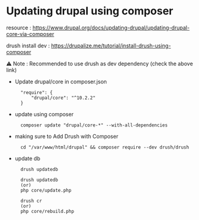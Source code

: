 # Updating drupal using composer


resource : https://www.drupal.org/docs/updating-drupal/updating-drupal-core-via-composer

drush install dev : https://drupalize.me/tutorial/install-drush-using-composer

⚠️ Note : Recommended to use drush as dev dependency (check the above link)

- Update drupal/core in composer.json

        "require": {
            "drupal/core": "^10.2.2"
        }

- update using composer 
  
        composer update "drupal/core-*" --with-all-dependencies

- making sure to Add Drush with Composer

        cd "/var/www/html/drupal" && composer require --dev drush/drush


- update db 

        drush updatedb

        drush updatedb
        (or)
        php core/update.php

        drush cr
        (or)
        php core/rebuild.php


